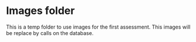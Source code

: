 # Images folder
This is a temp folder to use images for the first assessment.
This images will be replace by calls on the database.
